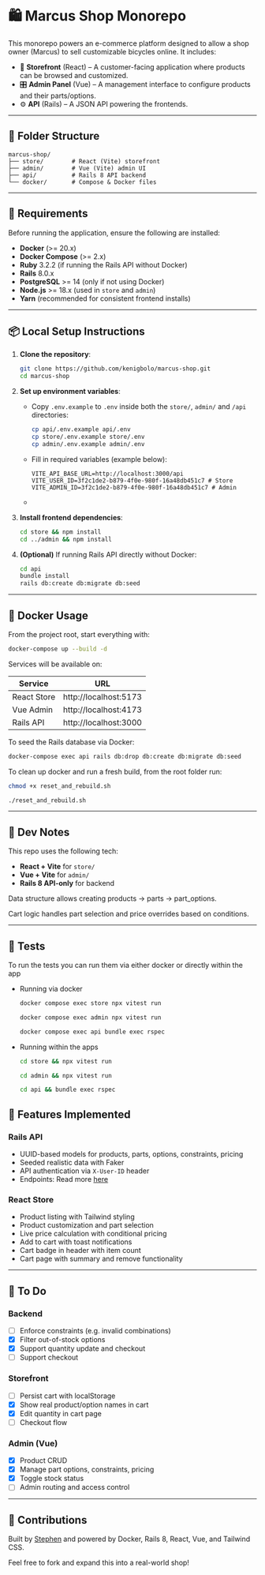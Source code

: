 # 🛍 Marcus Shop Monorepo

This monorepo powers an e-commerce platform designed to allow a shop owner (Marcus) to sell customizable bicycles online. It includes:

- 🏬 **Storefront** (React) – A customer-facing application where products can be browsed and customized.
- 🎛 **Admin Panel** (Vue) – A management interface to configure products and their parts/options.
- ⚙️ **API** (Rails) – A JSON API powering the frontends.

---

## 📁 Folder Structure

```
marcus-shop/
├── store/        # React (Vite) storefront
├── admin/        # Vue (Vite) admin UI
├── api/          # Rails 8 API backend
└── docker/       # Compose & Docker files
```

---

## 🔧 Requirements

Before running the application, ensure the following are installed:

- **Docker** (>= 20.x)
- **Docker Compose** (>= 2.x)
- **Ruby** 3.2.2 (if running the Rails API without Docker)
- **Rails** 8.0.x
- **PostgreSQL** >= 14 (only if not using Docker)
- **Node.js** >= 18.x (used in `store` and `admin`)
- **Yarn** (recommended for consistent frontend installs)

---

## 📦 Local Setup Instructions

1. **Clone the repository**:

   ```bash
   git clone https://github.com/kenigbolo/marcus-shop.git
   cd marcus-shop
   ```

2. **Set up environment variables**:

   - Copy `.env.example` to `.env` inside both the `store/`, `admin/` and `/api` directories:
      ```bash
      cp api/.env.example api/.env
      cp store/.env.example store/.env
      cp admin/.env.example admin/.env
      ```

   - Fill in required variables (example below):
      ```env
      VITE_API_BASE_URL=http://localhost:3000/api
      VITE_USER_ID=3f2c1de2-b879-4f0e-980f-16a48db451c7 # Store
      VITE_ADMIN_ID=3f2c1de2-b879-4f0e-980f-16a48db451c7 # Admin
      ```
   - 

3. **Install frontend dependencies**:

   ```bash
   cd store && npm install
   cd ../admin && npm install
   ```

4. **(Optional)** If running Rails API directly without Docker:

   ```bash
   cd api
   bundle install
   rails db:create db:migrate db:seed
   ```

---

## 🐳 Docker Usage

From the project root, start everything with:

```bash
docker-compose up --build -d
```

Services will be available on:

| Service       | URL                   |
|---------------|------------------------|
| React Store   | http://localhost:5173  |
| Vue Admin     | http://localhost:4173  |
| Rails API     | http://localhost:3000  |

To seed the Rails database via Docker:

```bash
docker-compose exec api rails db:drop db:create db:migrate db:seed
```

To clean up docker and run a fresh build, from the root folder run:

```bash
chmod +x reset_and_rebuild.sh

./reset_and_rebuild.sh
```

---

## 🧪 Dev Notes

This repo uses the following tech:

- **React + Vite** for `store/`
- **Vue + Vite** for `admin/`
- **Rails 8 API-only** for backend

Data structure allows creating products → parts → part_options.

Cart logic handles part selection and price overrides based on conditions.

---

## 🧪 Tests

To run the tests you can run them via either docker or directly within the app

- Running via docker
   ```bash
   docker compose exec store npx vitest run
   ```
   ```bash
   docker compose exec admin npx vitest run
   ```
   ```bash
   docker compose exec api bundle exec rspec
   ```
- Running within the apps
   ```bash
   cd store && npx vitest run
   ```
   ```bash
   cd admin && npx vitest run
   ```
   ```bash
   cd api && bundle exec rspec
   ```

## 🧩 Features Implemented

### Rails API
- UUID-based models for products, parts, options, constraints, pricing
- Seeded realistic data with Faker
- API authentication via `X-User-ID` header
- Endpoints: Read more [here](./API.md)


### React Store
- Product listing with Tailwind styling
- Product customization and part selection
- Live price calculation with conditional pricing
- Add to cart with toast notifications
- Cart badge in header with item count
- Cart page with summary and remove functionality

---

## 📝 To Do

### Backend
- [ ] Enforce constraints (e.g. invalid combinations)
- [x] Filter out-of-stock options
- [x] Support quantity update and checkout
- [ ] Support checkout

### Storefront
- [ ] Persist cart with localStorage
- [x] Show real product/option names in cart
- [x] Edit quantity in cart page
- [ ] Checkout flow

### Admin (Vue)
- [x] Product CRUD
- [x] Manage part options, constraints, pricing
- [x] Toggle stock status
- [ ] Admin routing and access control

---

## 🤝 Contributions

Built by [Stephen](https://github.com/kenigbolo) and powered by Docker, Rails 8, React, Vue, and Tailwind CSS.

Feel free to fork and expand this into a real-world shop!

